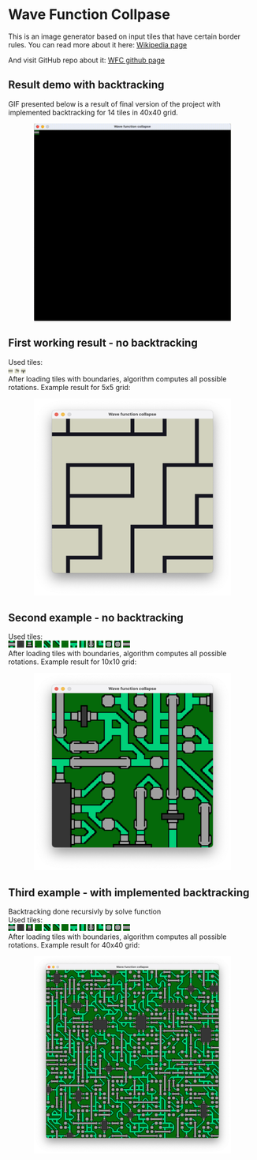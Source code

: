 # Wave Function Collpase
This is an image generator based on input tiles that have certain border rules.
You can read more about it here:
[Wikipedia page](https://en.wikipedia.org/wiki/Wave_function_collapse)

And visit GitHub repo about it:
[WFC github page](https://github.com/mxgmn/WaveFunctionCollapse)

## Result demo with backtracking
GIF presented below is a result of final version of the project with implemented backtracking for 14 tiles in 40x40 grid.
<p align="center">
<img src="results/WithBacktracking/result.gif" width="400" height="400">
</p>

## First working result - no backtracking
Used tiles:  
![Tile0](https://github.com/nowakkuba99/SDL/blob/main/WaveFunctionsCollapse/img/lines/0.png "Tile 0")
![Tile1](https://github.com/nowakkuba99/SDL/blob/main/WaveFunctionsCollapse/img/lines/1.png "Tile 1")
![Tile2](https://github.com/nowakkuba99/SDL/blob/main/WaveFunctionsCollapse/img/lines/2.png "Tile 2")  
After loading tiles with boundaries, algorithm computes all possible rotations. 
Example result for 5x5 grid:
<p align="center">
<img src="https://github.com/nowakkuba99/SDL/blob/main/WaveFunctionsCollapse/results/V1%20-%20No%20backtracking/result.png" width="400" height="400">
</p>

## Second example - no backtracking
Used tiles:  
![Tile0](https://github.com/nowakkuba99/SDL/blob/main/WaveFunctionsCollapse/img/Circuit/0.png "Tile 0")
![Tile1](https://github.com/nowakkuba99/SDL/blob/main/WaveFunctionsCollapse/img/Circuit/1.png "Tile 1")
![Tile2](https://github.com/nowakkuba99/SDL/blob/main/WaveFunctionsCollapse/img/Circuit/2.png "Tile 2")
![Tile3](https://github.com/nowakkuba99/SDL/blob/main/WaveFunctionsCollapse/img/Circuit/3.png "Tile 3")
![Tile4](https://github.com/nowakkuba99/SDL/blob/main/WaveFunctionsCollapse/img/Circuit/4.png "Tile 4")
![Tile5](https://github.com/nowakkuba99/SDL/blob/main/WaveFunctionsCollapse/img/Circuit/5.png "Tile 5")
![Tile6](https://github.com/nowakkuba99/SDL/blob/main/WaveFunctionsCollapse/img/Circuit/6.png "Tile 6")
![Tile7](https://github.com/nowakkuba99/SDL/blob/main/WaveFunctionsCollapse/img/Circuit/7.png "Tile 7")
![Tile8](https://github.com/nowakkuba99/SDL/blob/main/WaveFunctionsCollapse/img/Circuit/8.png "Tile 8")
![Tile9](https://github.com/nowakkuba99/SDL/blob/main/WaveFunctionsCollapse/img/Circuit/9.png "Tile 9")
![Tile10](https://github.com/nowakkuba99/SDL/blob/main/WaveFunctionsCollapse/img/Circuit/10.png "Tile 10")
![Tile11](https://github.com/nowakkuba99/SDL/blob/main/WaveFunctionsCollapse/img/Circuit/11.png "Tile 11")
![Tile12](https://github.com/nowakkuba99/SDL/blob/main/WaveFunctionsCollapse/img/Circuit/12.png "Tile 12")
![Tile13](https://github.com/nowakkuba99/SDL/blob/main/WaveFunctionsCollapse/img/Circuit/13.png "Tile 13")  
After loading tiles with boundaries, algorithm computes all possible rotations. 
Example result for 10x10 grid:
<p align="center">
<img src="https://github.com/nowakkuba99/SDL/blob/main/WaveFunctionsCollapse/results/V1%20-%20No%20backtracking/circuitResult.png" width="400" height="400">
</p>

## Third example - with implemented backtracking
Backtracking done recursivly by solve function  
Used tiles:  
![Tile0](https://github.com/nowakkuba99/SDL/blob/main/WaveFunctionsCollapse/img/Circuit/0.png "Tile 0")
![Tile1](https://github.com/nowakkuba99/SDL/blob/main/WaveFunctionsCollapse/img/Circuit/1.png "Tile 1")
![Tile2](https://github.com/nowakkuba99/SDL/blob/main/WaveFunctionsCollapse/img/Circuit/2.png "Tile 2")
![Tile3](https://github.com/nowakkuba99/SDL/blob/main/WaveFunctionsCollapse/img/Circuit/3.png "Tile 3")
![Tile4](https://github.com/nowakkuba99/SDL/blob/main/WaveFunctionsCollapse/img/Circuit/4.png "Tile 4")
![Tile5](https://github.com/nowakkuba99/SDL/blob/main/WaveFunctionsCollapse/img/Circuit/5.png "Tile 5")
![Tile6](https://github.com/nowakkuba99/SDL/blob/main/WaveFunctionsCollapse/img/Circuit/6.png "Tile 6")
![Tile7](https://github.com/nowakkuba99/SDL/blob/main/WaveFunctionsCollapse/img/Circuit/7.png "Tile 7")
![Tile8](https://github.com/nowakkuba99/SDL/blob/main/WaveFunctionsCollapse/img/Circuit/8.png "Tile 8")
![Tile9](https://github.com/nowakkuba99/SDL/blob/main/WaveFunctionsCollapse/img/Circuit/9.png "Tile 9")
![Tile10](https://github.com/nowakkuba99/SDL/blob/main/WaveFunctionsCollapse/img/Circuit/10.png "Tile 10")
![Tile11](https://github.com/nowakkuba99/SDL/blob/main/WaveFunctionsCollapse/img/Circuit/11.png "Tile 11")
![Tile12](https://github.com/nowakkuba99/SDL/blob/main/WaveFunctionsCollapse/img/Circuit/12.png "Tile 12")
![Tile13](https://github.com/nowakkuba99/SDL/blob/main/WaveFunctionsCollapse/img/Circuit/13.png "Tile 13")  
After loading tiles with boundaries, algorithm computes all possible rotations. 
Example result for 40x40 grid:
<p align="center">
<img src="https://github.com/nowakkuba99/SDL/blob/main/WaveFunctionsCollapse/results/WithBacktracking/circuitResultBacktrack.png" width="400" height="400">
</p>

